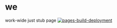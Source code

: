 # we
work-wide
just stub page 
[![pages-build-deployment](https://github.com/j-v-o/we/actions/workflows/pages/pages-build-deployment/badge.svg)](https://github.com/j-v-o/we/actions/workflows/pages/pages-build-deployment)
